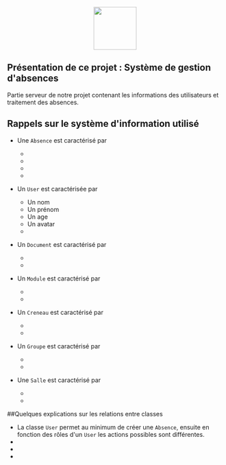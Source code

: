 <p align="center"><img src="http://www.iut-lens.univ-artois.fr/wp-content/themes/iutlens2016new2/images/screenshot.png" width="100"></p>


## Présentation de ce projet : Système de gestion d'absences

Partie serveur de notre projet contenant les informations des utilisateurs et traitement des absences.

## Rappels sur le système d'information utilisé

*   Une `Absence` est caractérisé par 

    -   
    -   
    -   
    -   

*   Un `User` est caractérisée par 

    -   Un nom
    -   Un prénom
    -   Un age
    -   Un avatar
    -   

*   Un `Document` est caractérisé par 

    -   
    -   

*   Un `Module` est caractérisé par 

    -   
    -   
    
*   Un `Creneau` est caractérisé par

    -
    -
    
*   Un `Groupe` est caractérisé par

    -
    -
    
*   Une `Salle` est caractérisé par

    -
    -

##Quelques explications sur les relations entre classes
 -   La classe `User` permet au minimum de créer une `Absence`, ensuite en fonction des rôles d'un `User` les actions possibles sont différentes.
 -
 -
 -
